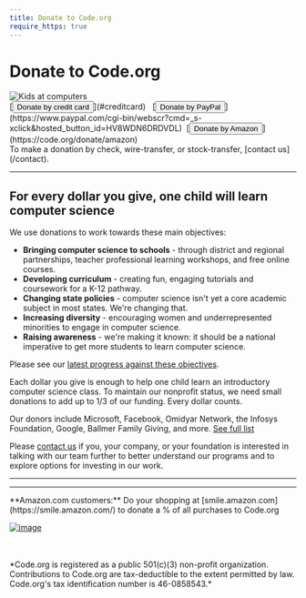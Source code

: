 ```yaml
---
title: Donate to Code.org
require_https: true
---
```


# Donate to Code.org

<img src="/images/fit-800/donate-wide.jpg" alt="Kids at computers"/>

<br/>
[<button>Donate by credit card</button>](#creditcard) &nbsp;  [<button>Donate by PayPal</button>](https://www.paypal.com/cgi-bin/webscr?cmd=_s-xclick&hosted_button_id=HV8WDN6DRDVDL)&nbsp; [<button>Donate by Amazon</button>](https://code.org/donate/amazon)


<br/>
To make a donation by check, wire-transfer, or stock-transfer, [contact us](/contact).

<hr/>

## For every dollar you give, one child will learn computer science

We use donations to work towards these main objectives:

- **Bringing computer science to schools** - through district and regional partnerships, teacher professional learning workshops, and free online courses.
- **Developing curriculum** - creating fun, engaging tutorials and coursework for a K-12 pathway.
- **Changing state policies** - computer science isn't yet a core academic subject in most states. We're changing that.
- **Increasing diversity** - encouraging women and underrepresented minorities to engage in computer science.
- **Raising awareness** - we're making it known: it should be a national imperative to get more students to learn computer science.

Please see our [latest progress against these objectives](/about).

Each dollar you give is enough to help one child learn an introductory computer science class. To maintain our nonprofit status, we need small donations to add up to 1/3 of our funding. Every dollar counts.


Our donors include Microsoft, Facebook, Omidyar Network, the Infosys Foundation, Google, Ballmer Family Giving, and more. [See full list](/about/donors)

Please [contact us](/contact) if you, your company, or your foundation is interested in talking with our team further to better understand our programs and to explore options for investing in our work.

<hr/>
<a id="creditcard"></a>

<div style="width:450px">
<script type="text/javascript" src="https://secure.jotform.us/jsform/40637061509149"></script>
</div>

<hr/>
**Amazon.com customers:**
Do your shopping at [smile.amazon.com](https://smile.amazon.com/) to donate a % of all purchases to Code.org

[![image](/images/guidestar.png)](http://www.guidestar.org/organizations/46-0858543/code-org.aspx)

<br />
<br />
*Code.org is registered as a public 501(c)(3) non-profit organization.
Contributions to Code.org are tax-deductible to the extent permitted by law.
Code.org's tax identification number is 46-0858543.*
